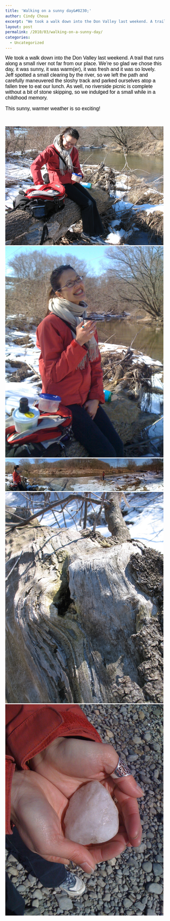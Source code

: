 ```yaml
---
title: 'Walking on a sunny day&#8230;'
author: Cindy Choua
excerpt: "We took a walk down into the Don Valley last weekend. A trail that runs along a small river not far from our place. We're so glad we chose this day, it was sunny, it was warm(er), it was fresh and it was so lovely. Jeff spotted a small clearing by..."
layout: post
permalink: /2010/03/walking-on-a-sunny-day/
categories:
  - Uncategorized
---
```

<div style="font-family:arial, helvetica, sans-serif;font-size:12pt;color:#000000;">
  <div>
    We took a walk down into the Don Valley last weekend. A trail that runs along a small river not far from our place. We&#8217;re so glad we chose this day, it was sunny, it was warm(er), it was fresh and it was so lovely. Jeff spotted a small clearing by the river, so we left the path and carefully&nbsp;maneuvered&nbsp;the sloshy track and parked ourselves atop a fallen tree to eat our lunch. As well, no riverside picnic is complete without a bit of stone skipping, so we indulged for a small while in a childhood memory.
  </div>
  
  <p />
  
  <div>
    This sunny, warmer weather is so exciting!
  </div>
  
  <p />
</div>

&nbsp; 

<div class='p_embed p_image_embed'>
  <a href="/wp-content/uploads/2010/03/img_3388-scaled-1000.jpg"><img alt="Img_3388" height="375" src="/wp-content/uploads/2010/03/img_3388-scaled-1000.jpg?w=300" width="500" /></a><a href="/wp-content/uploads/2010/03/img_5143-scaled-1000.jpg"><img alt="Img_5143" height="667" src="/wp-content/uploads/2010/03/img_5143-scaled-1000.jpg?w=225" width="500" /></a><a href="/wp-content/uploads/2010/03/img_5145-scaled-1000.jpg"><img alt="Img_5145" height="103" src="/wp-content/uploads/2010/03/img_5145-scaled-1000.jpg?w=300" width="500" /></a><a href="/wp-content/uploads/2010/03/img_3384-scaled-1000.jpg"><img alt="Img_3384" height="667" src="/wp-content/uploads/2010/03/img_3384-scaled-1000.jpg?w=225" width="500" /></a><a href="/wp-content/uploads/2010/03/img_5147-scaled-1000.jpg"><img alt="Img_5147" height="667" src="/wp-content/uploads/2010/03/img_5147-scaled-1000.jpg?w=225" width="500" /></a>
</div>